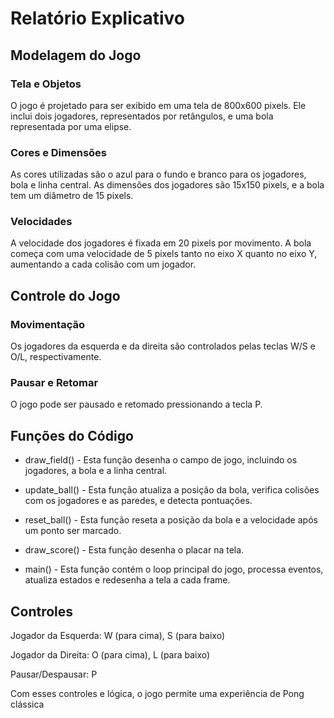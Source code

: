 # Relatório Explicativo
## Modelagem do Jogo
### Tela e Objetos
O jogo é projetado para ser exibido em uma tela de 800x600 pixels. Ele inclui dois jogadores, representados por retângulos, e uma bola representada por uma elipse.

### Cores e Dimensões
As cores utilizadas são o azul para o fundo e branco para os jogadores, bola e linha central. As dimensões dos jogadores são 15x150 pixels, e a bola tem um diâmetro de 15 pixels.

### Velocidades
A velocidade dos jogadores é fixada em 20 pixels por movimento. A bola começa com uma velocidade de 5 pixels tanto no eixo X quanto no eixo Y, aumentando a cada colisão com um jogador.

## Controle do Jogo
### Movimentação
Os jogadores da esquerda e da direita são controlados pelas teclas W/S e O/L, respectivamente.

### Pausar e Retomar
O jogo pode ser pausado e retomado pressionando a tecla P.

## Funções do Código
* draw_field() - Esta função desenha o campo de jogo, incluindo os jogadores, a bola e a linha central.

* update_ball() - Esta função atualiza a posição da bola, verifica colisões com os jogadores e as paredes, e detecta pontuações.

* reset_ball() - Esta função reseta a posição da bola e a velocidade após um ponto ser marcado.

* draw_score() - Esta função desenha o placar na tela.

* main() - Esta função contém o loop principal do jogo, processa eventos, atualiza estados e redesenha a tela a cada frame.

## Controles
Jogador da Esquerda: W (para cima), S (para baixo)

Jogador da Direita: O (para cima), L (para baixo)

Pausar/Despausar: P

Com esses controles e lógica, o jogo permite uma experiência de Pong clássica
